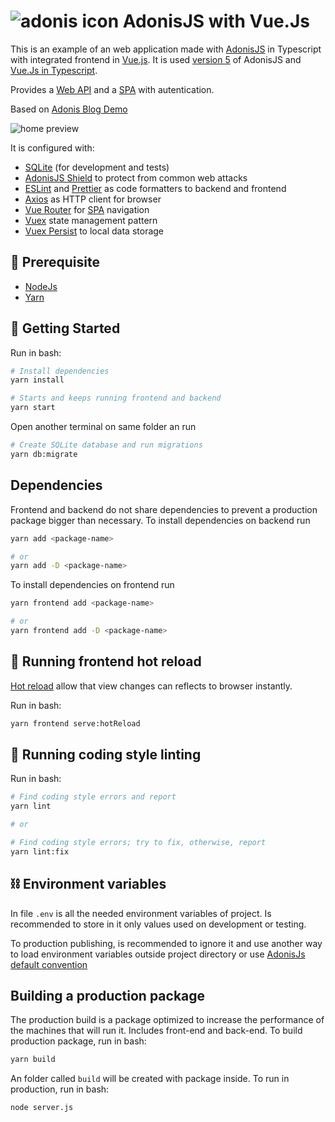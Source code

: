 # ![adonis icon](https://user-images.githubusercontent.com/25934051/82269493-44409680-9948-11ea-864f-26443e69da41.png) AdonisJS with Vue.Js

This is an example of an web application made with [AdonisJS](https://adonisjs.com/) in Typescript with integrated frontend in [Vue.js](https://vuejs.org/).
It is used [version 5](https://preview.adonisjs.com/) of AdonisJS and [Vue.Js in Typescript](https://vuejs.org/v2/guide/typescript.html#ad).

Provides a [Web API](https://en.wikipedia.org/wiki/Web_API) and a [SPA](https://en.wikipedia.org/wiki/Single-page_application) with autentication.

Based on [Adonis Blog Demo](https://github.com/maugusto-jpm/adonis-ts-blog)

![home preview](https://user-images.githubusercontent.com/25934051/83518671-1b281600-a4b1-11ea-96fe-b3212c30c0f1.png)

It is configured with:

- [SQLite](https://www.sqlite.org/index.html) (for development and tests)
- [AdonisJS Shield](https://preview.adonisjs.com/releases/shield/version-2) to protect from common web attacks
- [ESLint](https://eslint.org/) and [Prettier](https://prettier.io/) as code formatters to backend and frontend
- [Axios](https://github.com/axios/axios) as HTTP client for browser
- [Vue Router](https://router.vuejs.org/) for [SPA](https://en.wikipedia.org/wiki/Single-page_application) navigation
- [Vuex](https://vuex.vuejs.org/) state management pattern
- [Vuex Persist](https://github.com/championswimmer/vuex-persist) to local data storage


## 📝 Prerequisite

- [NodeJs](https://nodejs.org/en/)
- [Yarn](https://yarnpkg.com/)

## 🏁 Getting Started

Run in bash:

```bash
# Install dependencies
yarn install

# Starts and keeps running frontend and backend
yarn start
```

Open another terminal on same folder an run

```bash
# Create SQLite database and run migrations
yarn db:migrate
```

## Dependencies

Frontend and backend do not share dependencies to prevent a production package bigger than necessary.
To install dependencies on backend run

```bash
yarn add <package-name>

# or
yarn add -D <package-name>
```

To install dependencies on frontend run

```bash
yarn frontend add <package-name>

# or
yarn frontend add -D <package-name>
```

## 🔧 Running frontend hot reload

[Hot reload](https://vue-loader.vuejs.org/guide/hot-reload.html) allow that view changes can reflects to browser instantly.

Run in bash:

```bash
yarn frontend serve:hotReload
```

## 🎈 Running coding style linting

Run in bash:

```bash
# Find coding style errors and report
yarn lint

# or

# Find coding style errors; try to fix, otherwise, report
yarn lint:fix
```

## ⛓️ Environment variables

In file `.env` is all the needed environment variables of project. Is recommended to store in it only values used on development or testing.

To production publishing, is recommended to ignore it and use another way to load environment variables outside project directory or use [AdonisJs default convention](https://adonisjs.com/docs/4.0/configuration-and-env#_environment_variables)

## Building a production package

The production build is a package optimized to increase the performance of the machines that will run it. Includes front-end and back-end.
To build production package, run in bash:

```bash
yarn build
```

An folder called `build` will be created with package inside. To run in production, run in bash:

```bash
node server.js
```

